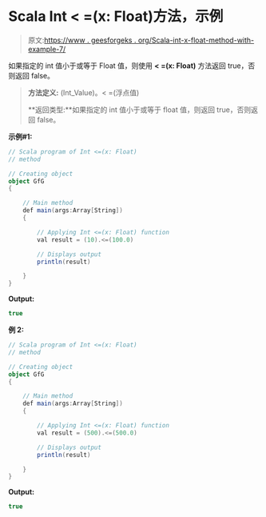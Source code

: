 # Scala Int < =(x: Float)方法，示例

> 原文:[https://www . geesforgeks . org/Scala-int-x-float-method-with-example-7/](https://www.geeksforgeeks.org/scala-int-x-float-method-with-example-7/)

如果指定的 int 值小于或等于 Float 值，则使用 **< =(x: Float)** 方法返回 true，否则返回 false。

> **方法定义:** (Int_Value)。< =(浮点值)
> 
> **返回类型:**如果指定的 int 值小于或等于 float 值，则返回 true，否则返回 false。

**示例#1:**

```scala
// Scala program of Int <=(x: Float)
// method

// Creating object
object GfG
{ 

    // Main method
    def main(args:Array[String])
    {

        // Applying Int <=(x: Float) function
        val result = (10).<=(100.0)

        // Displays output
        println(result)

    }
} 
```

**Output:**

```scala
true

```

**例 2:**

```scala
// Scala program of Int <=(x: Float)
// method

// Creating object
object GfG
{ 

    // Main method
    def main(args:Array[String])
    {

        // Applying Int <=(x: Float) function
        val result = (500).<=(500.0)

        // Displays output
        println(result)

    }
} 
```

**Output:**

```scala
true

```